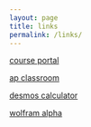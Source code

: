 ```yaml
---
layout: page
title: links
permalink: /links/
---
```


<a href="https://cushing.myschoolapp.com/app#login" target="_blank"> course portal </a> <br>

<a href="https://myap.collegeboard.org/login" target="_blank">ap classroom</a> <br>

<a href="https://www.desmos.com/calculator" target="_blank"> desmos calculator </a> <br>

<a href="https://www.wolframalpha.com/" target="_blank">wolfram alpha</a> <br>
